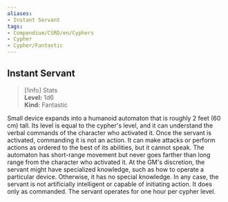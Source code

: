 ```yaml
---
aliases:
- Instant Servant
tags:
- Compendium/CSRD/en/Cyphers
- Cypher
- Cypher/Fantastic
---
```


  
## Instant Servant  
>[!info] Stats  
> **Level:** 1d6  
> **Kind:** Fantastic
  
Small device expands into a humanoid automaton that is roughly 2 feet (60 cm) tall. Its level is equal to the cypher's level, and it can understand the verbal commands of the character who activated it. Once the servant is activated, commanding it is not an action. It can make attacks or perform actions as ordered to the best of its abilities, but it cannot speak. The automaton has short-range movement but never goes farther than long range from the character who activated it. At the GM's discretion, the servant might have specialized knowledge, such as how to operate a particular device. Otherwise, it has no special knowledge. In any case, the servant is not artificially intelligent or capable of initiating action. It does only as commanded. The servant operates for one hour per cypher level.